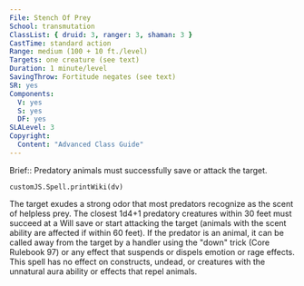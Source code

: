 ```yaml
---
File: Stench Of Prey
School: transmutation
ClassList: { druid: 3, ranger: 3, shaman: 3 }
CastTime: standard action
Range: medium (100 + 10 ft./level)
Targets: one creature (see text)
Duration: 1 minute/level
SavingThrow: Fortitude negates (see text)
SR: yes
Components:
  V: yes
  S: yes
  DF: yes
SLALevel: 3
Copyright:
  Content: "Advanced Class Guide"
---
```

Brief:: Predatory animals must successfully save or attack the target.

```dataviewjs
customJS.Spell.printWiki(dv)
```

The target exudes a strong odor that most predators recognize as the scent of helpless prey. The closest 1d4+1 predatory creatures within 30 feet must succeed at a Will save or start attacking the target (animals with the scent ability are affected if within 60 feet). If the predator is an animal, it can be called away from the target by a handler using the "down" trick (Core Rulebook 97) or any effect that suspends or dispels emotion or rage effects.  This spell has no effect on constructs, undead, or creatures with the unnatural aura ability or effects that repel animals.
